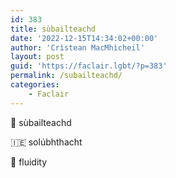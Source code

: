 ```yaml
---
id: 383
title: sùbailteachd
date: '2022-12-15T14:34:02+00:00'
author: 'Crìstean MacMhìcheil'
layout: post
guid: 'https://faclair.lgbt/?p=383'
permalink: /subailteachd/
categories:
    - Faclair
---
```


&#x1f3f4;&#xe0067;&#xe0062;&#xe0073;&#xe0063;&#xe0074;&#xe007f; sùbailteachd

&#x1f1ee;&#x1f1ea; solúbhthacht

&#x1f3f4;&#xe0067;&#xe0062;&#xe0065;&#xe006e;&#xe0067;&#xe007f; fluidity